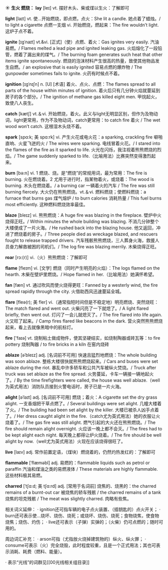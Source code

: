 ☀ <span class="category">**生火 燃烧：**</span>
<span class="vocabulary">**lay**</span> [leɪ] 
<span class="definition">vt. 摆好木头、柴或煤以生火：</span>了解即可

<span class="vocabulary">**light**</span> [laɪt] 
<span class="definition">vt. 使…开始燃烧，即点燃，点火：</span>She lit a candle. 她点着了蜡烛。/ to light a cigarette 点燃一支烟 <span class="definition">vi. 开始燃烧，燃起来：</span>The fire wouldn’t light. 这炉子点不着。
           
<span class="vocabulary">**ignite**</span> [ɪgˈnaɪt]
<span class="definition">vt.&vi. [正式]（使）点燃、着火：</span>Gas ignites very easily. 汽油易燃。/ Flames melted a lead pipe and ignited leaking gas. 火焰熔化了一段铅管，燃着了漏出来的煤气。/ The burning foam generates such heat that other items ignite spontaneously. 燃烧的泡沫材料产生很高的热量，致使其他物品发生自燃。/ an explosive that is easily ignited 容易点燃的爆炸物 / The gunpowder sometimes fails to ignite. 火药有时候点不着。
           
<span class="vocabulary">**ignition**</span> [ɪgˈnɪʃn]
<span class="definition">n. [U] [术语] 着火、点火、点燃：</span>The flames spread to all parts of the house within minutes of ignition. 着火后只有几分钟火焰就蔓延到房子的各个部分。/ The ignition of methane gas killed eight men. 甲烷起火，致使八人丧生。
 
<span class="vocabulary">**catch**</span> [kætʃ] 
<span class="definition">vt.＆vi. 开始燃烧，着火。此义与light无明显区别，但作为及物动词，light更常用，作为不及物动词，catch更常用：</span>to catch fire 着火 / The wet wood won’t catch. 这根湿木头烧不着。
           
<span class="vocabulary">**spark**</span> [spɑ:k; 美 spɑ:rk]
<span class="definition">vi. 产生火花或电火花：</span>a sparking, crackling fire 噼啪直响、火星飞迸的火 / The wires were sparking. 电线冒着火花。/ I stared into the flames of the fire as it sparked to life. 火光在闪烁，我注视着熊熊燃烧的烈焰。/ The game suddenly sparked to life.（比喻用法）比赛突然变得激烈起来。

<span class="vocabulary">**burn**</span> [bə:n] 
<span class="definition">vi. 1 燃烧、烧。是“燃烧”的常规用词，最为常用：</span>The fire is burning. 火在燃烧着。<span class="definition">2 尤用于进行时，指某物着火，或烧着：</span>The wood is burning. 木头在燃烧着。/ a burning car 一辆着火的汽车 / The fire was still burning fiercely. 大火仍在熊熊燃烧。<span class="definition">vt.＆vi. 燃料燃烧；使燃料燃烧：</span>a furnace that burns gas 煤气熔炉 / to burn calories 消耗热量 / This fuel burns most efficiently. 这种燃料燃烧效率最佳。
                      
<span class="vocabulary">**blaze**</span> [bleɪz]
<span class="definition">vi. 熊熊燃烧：</span>A huge fire was blazing in the fireplace. 壁炉中火烧得正旺。/ Within minutes the whole building was blazing. 不消几分钟整个大楼便成了一片火海。/ He rushed back into the blazing house. 他又返回，冲进了燃烧着的房子。/ Three people died as wreckage blazed, and rescuers fought to release trapped drivers. 汽车残骸熊熊燃烧，三人葬身火海，救援人员奋力解救被困的司机们。/ The log fire was blazing merrily. 木柴烧得正旺。

<span class="vocabulary">**roar**</span> [rɔ:(r)]
<span class="definition">vi.（火）熊熊燃烧：</span>了解即可

<span class="vocabulary">**flame**</span> [fleɪm] 
<span class="definition">vi. [文学] 燃烧（同时产生明亮的火焰）：</span>The logs flamed on the hearth. 木柴在壁炉里燃烧。/ Hope flamed in her.（比喻用法）她满怀希望。

<span class="vocabulary">**fan**</span> [fæn] 
<span class="definition">vt. 通过吹风而使火烧得更旺：</span>Fanned by a westerly wind, the fire spread rapidly through the city. 火借助西风迅速蔓延全城。
           
<span class="vocabulary">**flare**</span> [fleə(r); 美 fler]
<span class="definition">vi.（通常指短时间但是不稳定地）明亮燃烧、突然烧旺：</span>The match flared and went out. 火柴闪亮了一下就熄了。/ A light flared briefly, then went out. 灯闪了一会儿就熄灭了。/ The fire flared into life again. 火又旺了起来。/ Camp fires flared like beacons in the dark. 营火突然熊熊燃烧起来，看上去就像黑暗中的航标灯。

<span class="vocabulary">**fire**</span> ['faɪə] 
<span class="definition">vt. 烧制粘土做成物件，使其坚硬结实，如烧制陶器或砖瓦等：</span>to fire pottery 烧制陶器 / to fire bricks in a kiln 在窑内烧砖
           
<span class="vocabulary">**ablaze**</span> [əˈbleɪz]
<span class="definition">adj. [名词前不可用] 快速且猛烈地燃烧：</span>The whole building was soon ablaze. 整栋大楼很快就熊熊燃烧起来。/ Cars and buses were set ablaze during the riot. 暴乱中许多轿车和公共汽车被纵火焚烧。/ Truck after truck was set ablaze as the fire spread. 火势蔓延，卡车一辆接一辆地起火了。/ By the time firefighters were called, the house was well ablaze.（well为英式用法）消防队员接到火警电话时，房子已是一片火海。
           
<span class="vocabulary">**alight**</span> [əˈlaɪt]
<span class="definition">adj. [名词前不可用] 燃烧；着火：</span>A cigarette set the dry grass alight. 一支香烟把干草点燃了。/ Several buildings were set alight. 几幢大楼着了火。/ The building had been set alight by the killer. 大楼已被杀人凶手点着了。/ Her dress caught alight in the fire.（catch尤为英式用法）她的衣服让火烧着了。/ The gas fire was still alight. 燃气引起的大火还在熊熊燃烧。/ The fire should remain alight overnight. 火应该一晚上都不会灭。/ The fires had to be kept alight each night. 每天晚上都得让炉火烧着。/ The fire should be well alight by now.（well尤为英式用法）火现在应该烧得很旺了。

<span class="vocabulary">**live**</span> [laɪv] 
<span class="definition">adj. 常作前置定语，（煤块）燃烧着的，仍然灼热发红的：</span>了解即可 
           
<span class="vocabulary">**flammable**</span> [ˈflæməbl]
<span class="definition">adj. 易燃的：</span>flammable liquids such as petrol or paraffin 汽油和煤油之类的易燃液体 / These materials are highly flammable. 这些材料极其易燃。
           
<span class="vocabulary">**charred**</span> [ˈtʃɑ:d; 美 tʃɑ:rd]
<span class="definition">adj. [常用于名词前] 烧焦的、烧黑的：</span>the charred remains of a burnt-out car 被烧焦的轿车残骸 / the charred remains of a tank 烧焦的坦克残骸 / The meat was slightly charred. 肉略有些焦。

相关词义延伸：
· ignition还可指车辆的电子点火装置、（插钥匙的）点火开关；
· burn还可表示使…烧坏、烧伤、烧死；或烧坏、烧伤、烧死；食物烧焦，使食物烧焦；烧伤、灼伤；
· live还可表示（子弹）实弹的；（火柴）仍可点燃的；随时可用的。

周边词汇补充：
· arson可指（尤指放火烧掉建筑物的）纵火、纵火罪；
· consume可表示（火）完全烧毁，此时程度较重，且是一个正式用法；其也可表示消耗、耗费（燃料、能量）。

· 表示“光线”的词群见[[00光线相关组目录]]
